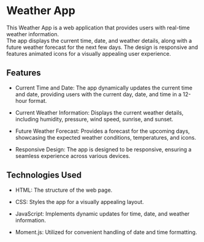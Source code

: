 # Weather App 
This Weather App is a web application that provides users with real-time weather information. <br>The app displays the current time, date, and weather details, along with a future weather forecast for the next few days. The design is responsive and features animated icons for a visually appealing user experience.

## Features
* Current Time and Date: The app dynamically updates the current time and date, providing users with the current day, date, and time in a 12-hour format.

* Current Weather Information: Displays the current weather details, including humidity, pressure, wind speed, sunrise, and sunset.

* Future Weather Forecast: Provides a forecast for the upcoming days, showcasing the expected weather conditions, temperatures, and icons.

* Responsive Design: The app is designed to be responsive, ensuring a seamless experience across various devices.

## Technologies Used
* HTML: The structure of the web page.

* CSS: Styles the app for a visually appealing layout.

* JavaScript: Implements dynamic updates for time, date, and weather information.

* Moment.js: Utilized for convenient handling of date and time formatting.
